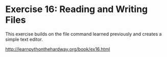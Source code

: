 # Exercise 16: Reading and Writing Files

This exercise builds on the file command learned previously and creates a simple text editor.

http://learnpythonthehardway.org/book/ex16.html

